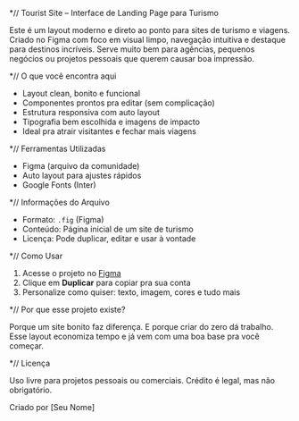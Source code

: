*// Tourist Site – Interface de Landing Page para Turismo

Este é um layout moderno e direto ao ponto para sites de turismo e viagens. Criado no Figma com foco em visual limpo, navegação intuitiva e destaque para destinos incríveis. Serve muito bem para agências, pequenos negócios ou projetos pessoais que querem causar boa impressão.

*// O que você encontra aqui

- Layout clean, bonito e funcional
- Componentes prontos pra editar (sem complicação)
- Estrutura responsiva com auto layout
- Tipografia bem escolhida e imagens de impacto
- Ideal pra atrair visitantes e fechar mais viagens

*// Ferramentas Utilizadas

- Figma (arquivo da comunidade)
- Auto layout para ajustes rápidos
- Google Fonts (Inter)

*// Informações do Arquivo

- Formato: `.fig` (Figma)
- Conteúdo: Página inicial de um site de turismo
- Licença: Pode duplicar, editar e usar à vontade

*// Como Usar

1. Acesse o projeto no [Figma](https://www.figma.com)
2. Clique em **Duplicar** para copiar pra sua conta
3. Personalize como quiser: texto, imagem, cores e tudo mais

*// Por que esse projeto existe?

Porque um site bonito faz diferença. E porque criar do zero dá trabalho. Esse layout economiza tempo e já vem com uma boa base pra você começar.

*// Licença

Uso livre para projetos pessoais ou comerciais. Crédito é legal, mas não obrigatório.

Criado por [Seu Nome]
